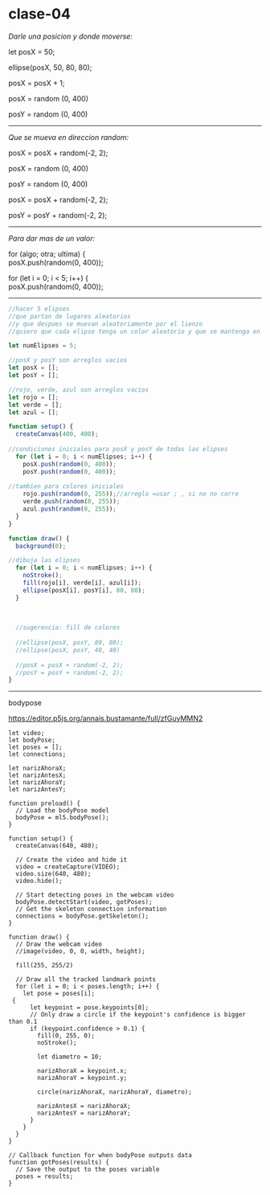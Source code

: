# clase-04

_Darle una posicion y donde moverse:_

let posX = 50;
  
  ellipse(posX, 50, 80, 80);
  
  posX = posX + 1;

posX = random (0, 400)

posY = random (0, 400)

----------------------------

_Que se mueva en direccion random:_

posX = posX + random(-2, 2);

posX = random (0, 400)

posY = random (0, 400)

posX = posX + random(-2, 2);

posY = posY + random(-2, 2);

-----------------------------

_Para dar mas de un valor:_

  for (algo; otra; ultima) {  
    posX.push(random(0, 400));

  for (let i = 0; i < 5; i++) {  
    posX.push(random(0, 400));

---------------------------

```javascript
//hacer 5 elipses
//que partan de lugares aleatorios
//y que despues se muevan aleatoriamente por el lienzo
//quiero que cada elipse tenga un color aleatorio y que se mantenga en el tiempo

let numElipses = 5;

//posX y posY son arreglos vacios
let posX = [];
let posY = [];

//rojo, verde, azul son arreglos vacios
let rojo = [];
let verde = [];
let azul = [];

function setup() {
  createCanvas(400, 400);
  
//condiciones iniciales para posX y posY de todas las elipses
  for (let i = 0; i < numElipses; i++) {  
    posX.push(random(0, 400));
    posY.push(random(0, 400));
    
//tambien para colores iniciales
    rojo.push(random(0, 255));//arreglo =usar ; , si no no corre
    verde.push(random(0, 255));
    azul.push(random(0, 255));
  }
}

function draw() {
  background(0);

//dibuja las elipses
  for (let i = 0; i < numElipses; i++) {  
    noStroke();
    fill(rojo[i], verde[i], azul[i]);
    ellipse(posX[i], posY[i], 80, 80);
  }
  
  
  
  //sugerencia: fill de colores
  
  //ellipse(posX, posY, 80, 80);
  //ellipse(posX, posY, 40, 40)
  
  //posX = posX + random(-2, 2);
  //posY = posY + random(-2, 2);
}
```

------------------------------------

bodypose

<https://editor.p5js.org/annais.bustamante/full/zfGuvMMN2>

```
let video;
let bodyPose;
let poses = [];
let connections;

let narizAhoraX;
let narizAntesX;
let narizAhoraY;
let narizAntesY;

function preload() {
  // Load the bodyPose model
  bodyPose = ml5.bodyPose();
}

function setup() {
  createCanvas(640, 480);

  // Create the video and hide it
  video = createCapture(VIDEO);
  video.size(640, 480);
  video.hide();

  // Start detecting poses in the webcam video
  bodyPose.detectStart(video, gotPoses);
  // Get the skeleton connection information
  connections = bodyPose.getSkeleton();
}

function draw() {
  // Draw the webcam video
  //image(video, 0, 0, width, height);

  fill(255, 255/2)
  
  // Draw all the tracked landmark points
  for (let i = 0; i < poses.length; i++) {
    let pose = poses[i];
 {
      let keypoint = pose.keypoints[0];
      // Only draw a circle if the keypoint's confidence is bigger than 0.1
      if (keypoint.confidence > 0.1) {
        fill(0, 255, 0);
        noStroke();
        
        let diametro = 10;
        
        narizAhoraX = keypoint.x;
        narizAhoraY = keypoint.y;
        
        circle(narizAhoraX, narizAhoraY, diametro);
        
        narizAntesX = narizAhoraX;
        narizAntesY = narizAhoraY;
      }
    }
  }
}

// Callback function for when bodyPose outputs data
function gotPoses(results) {
  // Save the output to the poses variable
  poses = results;
}
```
